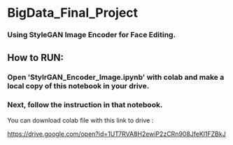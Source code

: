 # BigData_Final_Project
### Using StyleGAN Image Encoder for Face Editing.

## How to RUN:

### Open 'StylrGAN_Encoder_Image.ipynb' with colab and make a local copy of this notebook in your drive.

### Next, follow the instruction in that notebook.

You can download colab file with this link to drive :

https://drive.google.com/open?id=1UT7RVA8H2ewiP2zCRn908JfeKl1FZBkJ


